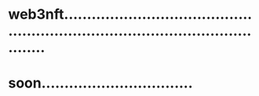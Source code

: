# web3nft......................................................................................................
# soon.................................
